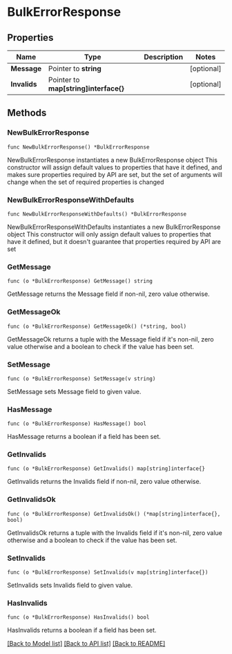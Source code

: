 # BulkErrorResponse

## Properties

Name | Type | Description | Notes
------------ | ------------- | ------------- | -------------
**Message** | Pointer to **string** |  | [optional] 
**Invalids** | Pointer to **map[string]interface{}** |  | [optional] 

## Methods

### NewBulkErrorResponse

`func NewBulkErrorResponse() *BulkErrorResponse`

NewBulkErrorResponse instantiates a new BulkErrorResponse object
This constructor will assign default values to properties that have it defined,
and makes sure properties required by API are set, but the set of arguments
will change when the set of required properties is changed

### NewBulkErrorResponseWithDefaults

`func NewBulkErrorResponseWithDefaults() *BulkErrorResponse`

NewBulkErrorResponseWithDefaults instantiates a new BulkErrorResponse object
This constructor will only assign default values to properties that have it defined,
but it doesn't guarantee that properties required by API are set

### GetMessage

`func (o *BulkErrorResponse) GetMessage() string`

GetMessage returns the Message field if non-nil, zero value otherwise.

### GetMessageOk

`func (o *BulkErrorResponse) GetMessageOk() (*string, bool)`

GetMessageOk returns a tuple with the Message field if it's non-nil, zero value otherwise
and a boolean to check if the value has been set.

### SetMessage

`func (o *BulkErrorResponse) SetMessage(v string)`

SetMessage sets Message field to given value.

### HasMessage

`func (o *BulkErrorResponse) HasMessage() bool`

HasMessage returns a boolean if a field has been set.

### GetInvalids

`func (o *BulkErrorResponse) GetInvalids() map[string]interface{}`

GetInvalids returns the Invalids field if non-nil, zero value otherwise.

### GetInvalidsOk

`func (o *BulkErrorResponse) GetInvalidsOk() (*map[string]interface{}, bool)`

GetInvalidsOk returns a tuple with the Invalids field if it's non-nil, zero value otherwise
and a boolean to check if the value has been set.

### SetInvalids

`func (o *BulkErrorResponse) SetInvalids(v map[string]interface{})`

SetInvalids sets Invalids field to given value.

### HasInvalids

`func (o *BulkErrorResponse) HasInvalids() bool`

HasInvalids returns a boolean if a field has been set.


[[Back to Model list]](../README.md#documentation-for-models) [[Back to API list]](../README.md#documentation-for-api-endpoints) [[Back to README]](../README.md)


